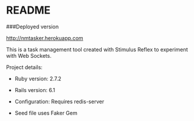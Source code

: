 # README

###Deployed version

http://nmtasker.herokuapp.com

This is a task management tool created with Stimulus Reflex to experiment with Web Sockets.

Project details:

- Ruby version: 2.7.2

- Rails version: 6.1

- Configuration: Requires redis-server

- Seed file uses Faker Gem
